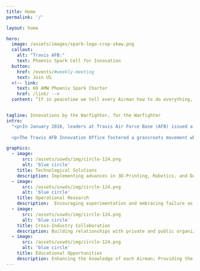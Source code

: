 ```yaml
---
title: Home
permalink: '/'

layout: home

hero:
  image: /assets/images/spark-logo-crop-skew.png
  callout:
    alt: "Travis AFB:"
    text: Phoenix Spark Cell for Innovation
  button:
    href: /events/#weekly-meeting
    text: Join US
  <!-- link:
    text: 60 AMW Phoenix Spark Charter
    href: /link/ -->
  content: “If in peacetime we tell every Airman how to do everything, how can we possibly expect, in wartime, we will suddenly be able to take the initiative and prevail in highly contested combat?” –Secretary Heather Wilson


tagline: Innovations by the Warfighter, for the Warfighter
intro:
  "<p>In January 2016, leaders at Travis Air Force Base (AFB) issued a grand challenge: <i>how do we leverage our Airmen’s ingenuity and the technical expertise in Silicon Valley to bring tomorrow’s capabilities to the Warfighter today?</i>  From this challenge, the Travis AFB Innovation Office was formed- a volunteer group that connects the military's operational experts with industry and academia's problem-solvers. These partnerships bolstered innovation efforts within the Air Force, created a forum to solve base-level capability gaps, and allowed for the discovery of previously unknown opportunities. Ultimately, it enhanced mission effectiveness across the enterprise.<p>
  
  <p>The Travis AFB Innovation Office fostered a grassroots movement which incorporated operational experts into the design and development processes. Through an iterative solution framework, they were able to agiley respond to the Warfighters' needs. This model gained the attention of the Air Mobility Command (AMC) commander. In April of 2017, the AMC commander chartered Phoenix Spark- an intiative to further grassroots innovation.  As the inaugural Phoenix Spark Cell, Travis AFB is the role model for future Spark programs. By continuously learning as an organization, inspiring a culture of innovation, and empowering Airmen to lead at every level, Phoenix Spark is <i>delivering tomorrow’s innovative capabilities to the warfighter today.</i></p>"

graphics:
  - image:
      src: /assets/uswds/img/circle-124.png
      alt: 'blue circle'
    title: Technological Solutions
    description: Implementing advances in 3D-Printing, Robotics, and Data Analysis; Positioning the Air Force at the cutting edge of technology.
  - image:
      src: /assets/uswds/img/circle-124.png
      alt: 'blue circle'
    title: Operational Research
    description:  Encouraging experimentation and embracing failure as learning opportunities; Expanding the boundaries of what is possible.
  - image:
      src: /assets/uswds/img/circle-124.png
      alt: 'blue circle'
    title: Cross-Industry Collaboration
    description: Building relationships with private and public organizations; Learning and growing through these partnerships.  
  - image:
      src: /assets/uswds/img/circle-124.png
      alt: 'blue circle'
    title: Educational Opportunities
    description: Enhancing the knowledge of each Airman; Providing the capability to overcome challenges as they arise on the frontline.
---
```

